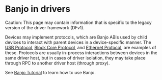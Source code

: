 # Banjo in drivers

Caution: This page may contain information that is specific to the legacy
version of the driver framework (DFv1).

Devices may implement protocols, which are Banjo ABIs used by child devices
to interact with parent devices in a device-specific manner. The
[USB Protocol](/sdk/banjo/fuchsia.hardware.usb/usb.fidl),
[Block Core Protocol](/sdk/fidl/fuchsia.hardware.block.driver/block.fidl), and
[Ethernet Protocol](/sdk/banjo/fuchsia.hardware.ethernet/ethernet.fidl), are
examples of these. Protocols are usually in-process interactions between
devices in the same driver host, but in cases of driver isolation, they may take
place through RPC to another driver host (through proxy).

See [Banjo Tutorial](/development/drivers/tutorials/banjo-tutorial.md) to learn how to use Banjo.
